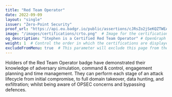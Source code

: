 ```yaml
---
title: "Red Team Operator"
date: 2022-09-09
layout: "single"
issuer: "Zero-Point Security"
proof_url: "https://api.eu.badgr.io/public/assertions/cJRsZo2jSeKQZTWEAmtLsA?identity__email=stephen.redding31%40gmail.com"
image: "/images/certifications/crto.png"  # Image for the certification
og_description: "Stephen is a Certified Red Team Operator" # OpenGraph description for this page
weight: 1  # Control the order in which the certifications are displayed
excludeFromMenu: true  # This parameter will exclude this page from the menu
---
```

Holders of the Red Team Operator badge have demonstrated their knowledge of adversary simulation, command & control, engagement planning and time management. They can perform each stage of an attack lifecycle from initial compromise, to full domain takeover, data hunting, and exfiltration; whilst being aware of OPSEC concerns and bypassing defences.